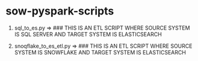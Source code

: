 # sow-pyspark-scripts

1) sql_to_es.py => ### THIS IS AN ETL SCRIPT WHERE SOURCE SYSTEM IS SQL SERVER AND TARGET SYSTEM IS ELASTICSEARCH

2) snoqflake_to_es_etl.py => ### THIS IS AN ETL SCRIPT WHERE SOURCE SYSTEM IS SNOWFLAKE AND TARGET SYSTEM IS ELASTICSEARCH
